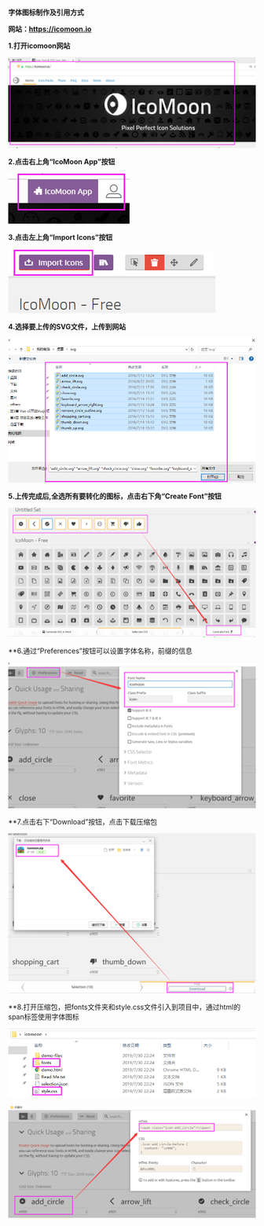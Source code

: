 **字体图标制作及引用方式**

**网站：https://icomoon.io**

**1.打开icomoon网站**

![](images/icon-create0.png)





**2.点击右上角“IcoMoon App”按钮**

![](images/icon-create1.png)






**3.点击左上角“Import Icons”按钮**

![](images/icon-create2.png)






**4.选择要上传的SVG文件，上传到网站**

![](images/icon-create3.png)






**5.上传完成后,全选所有要转化的图标，点击右下角“Create Font”按钮**

![](images/icon-create4.png)






**6.通过“Preferences”按钮可以设置字体名称，前缀的信息

![](images/icon-create5.png)






**7.点击右下“Download”按钮，点击下载压缩包

![](images/icon-create6.png)






**8.打开压缩包，把fonts文件夹和style.css文件引入到项目中，通过html的span标签使用字体图标

![](images/icon-create7.png)

![](images/icon-create8.png)



